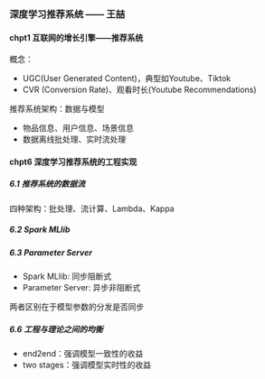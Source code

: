 ### 深度学习推荐系统 —— 王喆

#### chpt1 互联网的增长引擎——推荐系统

概念：

* UGC(User Generated Content)，典型如Youtube、Tiktok
* CVR (Conversion Rate)、观看时长(Youtube Recommendations)

推荐系统架构：数据与模型

* 物品信息、用户信息、场景信息
* 数据离线批处理、实时流处理

#### chpt6 深度学习推荐系统的工程实现

##### 6.1 推荐系统的数据流

四种架构：批处理、流计算、Lambda、Kappa

##### 6.2 Spark MLlib

##### 6.3 Parameter Server

* Spark MLlib: 同步阻断式
* Parameter Server: 异步非阻断式

两者区别在于模型参数的分发是否同步

##### 6.6 工程与理论之间的均衡

* end2end：强调模型一致性的收益
* two stages：强调模型实时性的收益